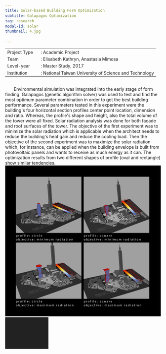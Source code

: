 ```yaml
---
title: Solar-based Building Form Optimization
subtitle: Galapagos Optimization
tag: research
modal-id: solar
thumbnail: 4.jpg

---
```

<table class="table__research">
    <tbody>
        <tr>
            <td>
                Project Type&nbsp;&nbsp;&nbsp;
            </td>
            <td>
                : Academic Project
            </td>
        </tr>
        <tr>
            <td>
                Team
            </td>
            <td>
                : Elisabeth Kathryn, Anastasia Mimosa
            </td>
        </tr>
        <tr>
            <td>
                Level-year
            </td>
            <td>
                : Master Study, 2017
            </td>
        </tr>
        <tr>
            <td>
                Institution
            </td>
            <td>
                : National Taiwan University of Science and Technology
            </td>
        </tr>
    </tbody>
</table>
<br>
&emsp;&emsp;Environmental simulation was integrated into the early stage of form finding. Galapagos (genetic algorithm solver) was used to test and find the most optimum parameter combination in order to get the best building performance. Several parameters tested in this experiment were the building's four horizontal section profiles center point location, dimension and ratio. Whereas, the profile's shape and height, also the total volume of the tower were all fixed. Solar radiation analysis was done for both facade and roof surfaces of the tower. The objective of the first experiment was to minimize the solar radiation which is applicable when the architect needs to reduce the building's heat gain and reduce the cooling load. Then the objective of the second experiment was to maximize the solar radiation which, for instance, can be applied when the building envelope is built from photovoltaic panels and wants to receive as much energy as it can. The optimization results from two different shapes of profile (oval and rectangle) show similar tendencies.

<img src="images/portfolio/4/4A.jpg" class="img-responsive img-centered" alt="Galapagos Optimization">
<img src="images/portfolio/4/4B.jpg" class="img-responsive img-centered" alt="Galapagos Optimization">
